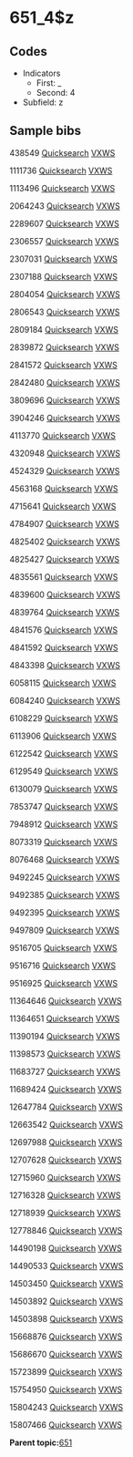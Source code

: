 # 651\_4$z

## Codes

-   Indicators
    -   First: \_
    -   Second: 4
-   Subfield: z

## Sample bibs

438549 [Quicksearch](https://search.library.yale.edu/catalog/438549) [VXWS](http://prodorbis.library.yale.edu:7014/vxws/GetHoldingsService?bibId=438549)

1111736 [Quicksearch](https://search.library.yale.edu/catalog/1111736) [VXWS](http://prodorbis.library.yale.edu:7014/vxws/GetHoldingsService?bibId=1111736)

1113496 [Quicksearch](https://search.library.yale.edu/catalog/1113496) [VXWS](http://prodorbis.library.yale.edu:7014/vxws/GetHoldingsService?bibId=1113496)

2064243 [Quicksearch](https://search.library.yale.edu/catalog/2064243) [VXWS](http://prodorbis.library.yale.edu:7014/vxws/GetHoldingsService?bibId=2064243)

2289607 [Quicksearch](https://search.library.yale.edu/catalog/2289607) [VXWS](http://prodorbis.library.yale.edu:7014/vxws/GetHoldingsService?bibId=2289607)

2306557 [Quicksearch](https://search.library.yale.edu/catalog/2306557) [VXWS](http://prodorbis.library.yale.edu:7014/vxws/GetHoldingsService?bibId=2306557)

2307031 [Quicksearch](https://search.library.yale.edu/catalog/2307031) [VXWS](http://prodorbis.library.yale.edu:7014/vxws/GetHoldingsService?bibId=2307031)

2307188 [Quicksearch](https://search.library.yale.edu/catalog/2307188) [VXWS](http://prodorbis.library.yale.edu:7014/vxws/GetHoldingsService?bibId=2307188)

2804054 [Quicksearch](https://search.library.yale.edu/catalog/2804054) [VXWS](http://prodorbis.library.yale.edu:7014/vxws/GetHoldingsService?bibId=2804054)

2806543 [Quicksearch](https://search.library.yale.edu/catalog/2806543) [VXWS](http://prodorbis.library.yale.edu:7014/vxws/GetHoldingsService?bibId=2806543)

2809184 [Quicksearch](https://search.library.yale.edu/catalog/2809184) [VXWS](http://prodorbis.library.yale.edu:7014/vxws/GetHoldingsService?bibId=2809184)

2839872 [Quicksearch](https://search.library.yale.edu/catalog/2839872) [VXWS](http://prodorbis.library.yale.edu:7014/vxws/GetHoldingsService?bibId=2839872)

2841572 [Quicksearch](https://search.library.yale.edu/catalog/2841572) [VXWS](http://prodorbis.library.yale.edu:7014/vxws/GetHoldingsService?bibId=2841572)

2842480 [Quicksearch](https://search.library.yale.edu/catalog/2842480) [VXWS](http://prodorbis.library.yale.edu:7014/vxws/GetHoldingsService?bibId=2842480)

3809696 [Quicksearch](https://search.library.yale.edu/catalog/3809696) [VXWS](http://prodorbis.library.yale.edu:7014/vxws/GetHoldingsService?bibId=3809696)

3904246 [Quicksearch](https://search.library.yale.edu/catalog/3904246) [VXWS](http://prodorbis.library.yale.edu:7014/vxws/GetHoldingsService?bibId=3904246)

4113770 [Quicksearch](https://search.library.yale.edu/catalog/4113770) [VXWS](http://prodorbis.library.yale.edu:7014/vxws/GetHoldingsService?bibId=4113770)

4320948 [Quicksearch](https://search.library.yale.edu/catalog/4320948) [VXWS](http://prodorbis.library.yale.edu:7014/vxws/GetHoldingsService?bibId=4320948)

4524329 [Quicksearch](https://search.library.yale.edu/catalog/4524329) [VXWS](http://prodorbis.library.yale.edu:7014/vxws/GetHoldingsService?bibId=4524329)

4563168 [Quicksearch](https://search.library.yale.edu/catalog/4563168) [VXWS](http://prodorbis.library.yale.edu:7014/vxws/GetHoldingsService?bibId=4563168)

4715641 [Quicksearch](https://search.library.yale.edu/catalog/4715641) [VXWS](http://prodorbis.library.yale.edu:7014/vxws/GetHoldingsService?bibId=4715641)

4784907 [Quicksearch](https://search.library.yale.edu/catalog/4784907) [VXWS](http://prodorbis.library.yale.edu:7014/vxws/GetHoldingsService?bibId=4784907)

4825402 [Quicksearch](https://search.library.yale.edu/catalog/4825402) [VXWS](http://prodorbis.library.yale.edu:7014/vxws/GetHoldingsService?bibId=4825402)

4825427 [Quicksearch](https://search.library.yale.edu/catalog/4825427) [VXWS](http://prodorbis.library.yale.edu:7014/vxws/GetHoldingsService?bibId=4825427)

4835561 [Quicksearch](https://search.library.yale.edu/catalog/4835561) [VXWS](http://prodorbis.library.yale.edu:7014/vxws/GetHoldingsService?bibId=4835561)

4839600 [Quicksearch](https://search.library.yale.edu/catalog/4839600) [VXWS](http://prodorbis.library.yale.edu:7014/vxws/GetHoldingsService?bibId=4839600)

4839764 [Quicksearch](https://search.library.yale.edu/catalog/4839764) [VXWS](http://prodorbis.library.yale.edu:7014/vxws/GetHoldingsService?bibId=4839764)

4841576 [Quicksearch](https://search.library.yale.edu/catalog/4841576) [VXWS](http://prodorbis.library.yale.edu:7014/vxws/GetHoldingsService?bibId=4841576)

4841592 [Quicksearch](https://search.library.yale.edu/catalog/4841592) [VXWS](http://prodorbis.library.yale.edu:7014/vxws/GetHoldingsService?bibId=4841592)

4843398 [Quicksearch](https://search.library.yale.edu/catalog/4843398) [VXWS](http://prodorbis.library.yale.edu:7014/vxws/GetHoldingsService?bibId=4843398)

6058115 [Quicksearch](https://search.library.yale.edu/catalog/6058115) [VXWS](http://prodorbis.library.yale.edu:7014/vxws/GetHoldingsService?bibId=6058115)

6084240 [Quicksearch](https://search.library.yale.edu/catalog/6084240) [VXWS](http://prodorbis.library.yale.edu:7014/vxws/GetHoldingsService?bibId=6084240)

6108229 [Quicksearch](https://search.library.yale.edu/catalog/6108229) [VXWS](http://prodorbis.library.yale.edu:7014/vxws/GetHoldingsService?bibId=6108229)

6113906 [Quicksearch](https://search.library.yale.edu/catalog/6113906) [VXWS](http://prodorbis.library.yale.edu:7014/vxws/GetHoldingsService?bibId=6113906)

6122542 [Quicksearch](https://search.library.yale.edu/catalog/6122542) [VXWS](http://prodorbis.library.yale.edu:7014/vxws/GetHoldingsService?bibId=6122542)

6129549 [Quicksearch](https://search.library.yale.edu/catalog/6129549) [VXWS](http://prodorbis.library.yale.edu:7014/vxws/GetHoldingsService?bibId=6129549)

6130079 [Quicksearch](https://search.library.yale.edu/catalog/6130079) [VXWS](http://prodorbis.library.yale.edu:7014/vxws/GetHoldingsService?bibId=6130079)

7853747 [Quicksearch](https://search.library.yale.edu/catalog/7853747) [VXWS](http://prodorbis.library.yale.edu:7014/vxws/GetHoldingsService?bibId=7853747)

7948912 [Quicksearch](https://search.library.yale.edu/catalog/7948912) [VXWS](http://prodorbis.library.yale.edu:7014/vxws/GetHoldingsService?bibId=7948912)

8073319 [Quicksearch](https://search.library.yale.edu/catalog/8073319) [VXWS](http://prodorbis.library.yale.edu:7014/vxws/GetHoldingsService?bibId=8073319)

8076468 [Quicksearch](https://search.library.yale.edu/catalog/8076468) [VXWS](http://prodorbis.library.yale.edu:7014/vxws/GetHoldingsService?bibId=8076468)

9492245 [Quicksearch](https://search.library.yale.edu/catalog/9492245) [VXWS](http://prodorbis.library.yale.edu:7014/vxws/GetHoldingsService?bibId=9492245)

9492385 [Quicksearch](https://search.library.yale.edu/catalog/9492385) [VXWS](http://prodorbis.library.yale.edu:7014/vxws/GetHoldingsService?bibId=9492385)

9492395 [Quicksearch](https://search.library.yale.edu/catalog/9492395) [VXWS](http://prodorbis.library.yale.edu:7014/vxws/GetHoldingsService?bibId=9492395)

9497809 [Quicksearch](https://search.library.yale.edu/catalog/9497809) [VXWS](http://prodorbis.library.yale.edu:7014/vxws/GetHoldingsService?bibId=9497809)

9516705 [Quicksearch](https://search.library.yale.edu/catalog/9516705) [VXWS](http://prodorbis.library.yale.edu:7014/vxws/GetHoldingsService?bibId=9516705)

9516716 [Quicksearch](https://search.library.yale.edu/catalog/9516716) [VXWS](http://prodorbis.library.yale.edu:7014/vxws/GetHoldingsService?bibId=9516716)

9516925 [Quicksearch](https://search.library.yale.edu/catalog/9516925) [VXWS](http://prodorbis.library.yale.edu:7014/vxws/GetHoldingsService?bibId=9516925)

11364646 [Quicksearch](https://search.library.yale.edu/catalog/11364646) [VXWS](http://prodorbis.library.yale.edu:7014/vxws/GetHoldingsService?bibId=11364646)

11364651 [Quicksearch](https://search.library.yale.edu/catalog/11364651) [VXWS](http://prodorbis.library.yale.edu:7014/vxws/GetHoldingsService?bibId=11364651)

11390194 [Quicksearch](https://search.library.yale.edu/catalog/11390194) [VXWS](http://prodorbis.library.yale.edu:7014/vxws/GetHoldingsService?bibId=11390194)

11398573 [Quicksearch](https://search.library.yale.edu/catalog/11398573) [VXWS](http://prodorbis.library.yale.edu:7014/vxws/GetHoldingsService?bibId=11398573)

11683727 [Quicksearch](https://search.library.yale.edu/catalog/11683727) [VXWS](http://prodorbis.library.yale.edu:7014/vxws/GetHoldingsService?bibId=11683727)

11689424 [Quicksearch](https://search.library.yale.edu/catalog/11689424) [VXWS](http://prodorbis.library.yale.edu:7014/vxws/GetHoldingsService?bibId=11689424)

12647784 [Quicksearch](https://search.library.yale.edu/catalog/12647784) [VXWS](http://prodorbis.library.yale.edu:7014/vxws/GetHoldingsService?bibId=12647784)

12663542 [Quicksearch](https://search.library.yale.edu/catalog/12663542) [VXWS](http://prodorbis.library.yale.edu:7014/vxws/GetHoldingsService?bibId=12663542)

12697988 [Quicksearch](https://search.library.yale.edu/catalog/12697988) [VXWS](http://prodorbis.library.yale.edu:7014/vxws/GetHoldingsService?bibId=12697988)

12707628 [Quicksearch](https://search.library.yale.edu/catalog/12707628) [VXWS](http://prodorbis.library.yale.edu:7014/vxws/GetHoldingsService?bibId=12707628)

12715960 [Quicksearch](https://search.library.yale.edu/catalog/12715960) [VXWS](http://prodorbis.library.yale.edu:7014/vxws/GetHoldingsService?bibId=12715960)

12716328 [Quicksearch](https://search.library.yale.edu/catalog/12716328) [VXWS](http://prodorbis.library.yale.edu:7014/vxws/GetHoldingsService?bibId=12716328)

12718939 [Quicksearch](https://search.library.yale.edu/catalog/12718939) [VXWS](http://prodorbis.library.yale.edu:7014/vxws/GetHoldingsService?bibId=12718939)

12778846 [Quicksearch](https://search.library.yale.edu/catalog/12778846) [VXWS](http://prodorbis.library.yale.edu:7014/vxws/GetHoldingsService?bibId=12778846)

14490198 [Quicksearch](https://search.library.yale.edu/catalog/14490198) [VXWS](http://prodorbis.library.yale.edu:7014/vxws/GetHoldingsService?bibId=14490198)

14490533 [Quicksearch](https://search.library.yale.edu/catalog/14490533) [VXWS](http://prodorbis.library.yale.edu:7014/vxws/GetHoldingsService?bibId=14490533)

14503450 [Quicksearch](https://search.library.yale.edu/catalog/14503450) [VXWS](http://prodorbis.library.yale.edu:7014/vxws/GetHoldingsService?bibId=14503450)

14503892 [Quicksearch](https://search.library.yale.edu/catalog/14503892) [VXWS](http://prodorbis.library.yale.edu:7014/vxws/GetHoldingsService?bibId=14503892)

14503898 [Quicksearch](https://search.library.yale.edu/catalog/14503898) [VXWS](http://prodorbis.library.yale.edu:7014/vxws/GetHoldingsService?bibId=14503898)

15668876 [Quicksearch](https://search.library.yale.edu/catalog/15668876) [VXWS](http://prodorbis.library.yale.edu:7014/vxws/GetHoldingsService?bibId=15668876)

15686670 [Quicksearch](https://search.library.yale.edu/catalog/15686670) [VXWS](http://prodorbis.library.yale.edu:7014/vxws/GetHoldingsService?bibId=15686670)

15723899 [Quicksearch](https://search.library.yale.edu/catalog/15723899) [VXWS](http://prodorbis.library.yale.edu:7014/vxws/GetHoldingsService?bibId=15723899)

15754950 [Quicksearch](https://search.library.yale.edu/catalog/15754950) [VXWS](http://prodorbis.library.yale.edu:7014/vxws/GetHoldingsService?bibId=15754950)

15804243 [Quicksearch](https://search.library.yale.edu/catalog/15804243) [VXWS](http://prodorbis.library.yale.edu:7014/vxws/GetHoldingsService?bibId=15804243)

15807466 [Quicksearch](https://search.library.yale.edu/catalog/15807466) [VXWS](http://prodorbis.library.yale.edu:7014/vxws/GetHoldingsService?bibId=15807466)

**Parent topic:**[651](../../tags/651/651.md)

